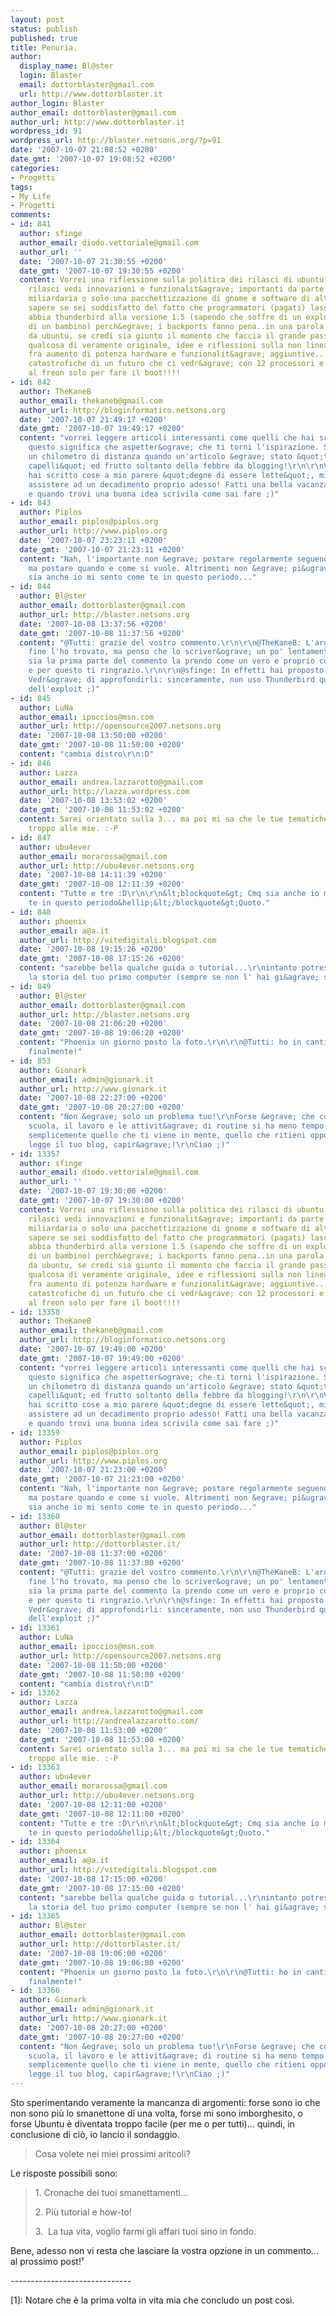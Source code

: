 ```yaml
---
layout: post
status: publish
published: true
title: Penuria.
author:
  display_name: Bl@ster
  login: Blaster
  email: dottorblaster@gmail.com
  url: http://www.dottorblaster.it
author_login: Blaster
author_email: dottorblaster@gmail.com
author_url: http://www.dottorblaster.it
wordpress_id: 91
wordpress_url: http://blaster.netsons.org/?p=91
date: '2007-10-07 21:08:52 +0200'
date_gmt: '2007-10-07 19:08:52 +0200'
categories:
- Progetti
tags:
- My Life
- Progetti
comments:
- id: 841
  author: sfinge
  author_email: diodo.vettoriale@gmail.com
  author_url: ''
  date: '2007-10-07 21:30:55 +0200'
  date_gmt: '2007-10-07 19:30:55 +0200'
  content: Vorrei una riflessione sulla politica dei rilasci di ubuntu, se in questi
    rilasci vedi innovazioni e funzionalit&agrave; importanti da parte di una societ&agrave;
    miliardaria o solo una pacchettizzazione di gnome e software di altre distro..vorrei
    sapere se sei soddisfatto del fatto che programmatori (pagati) lascino che feisty
    abbia thunderbird alla versione 1.5 (sapendo che soffre di un exploit alla portata
    di un bambino) perch&egrave; i backports fanno pena..in una parola cosa vorresti
    da ubuntu, se credi sia giunto il momento che faccia il grande passo implementando
    qualcosa di veramente originale, idee e riflessioni sulla non linearit&agrave;
    fra aumento di potenza hardware e funzionalit&agrave; aggiuntive...previsioni
    catastrofiche di un futuro che ci vedr&agrave; con 12 processori e pc raffreddato
    al freon solo per fare il boot!!!!
- id: 842
  author: TheKaneB
  author_email: thekaneb@gmail.com
  author_url: http://bloginformatico.netsons.org
  date: '2007-10-07 21:49:17 +0200'
  date_gmt: '2007-10-07 19:49:17 +0200'
  content: "vorrei leggere articoli interessanti come quelli che hai scritto fin'ora,
    questo significa che aspetter&ograve; che ti torni l'ispirazione. Si capisce ad
    un chilometro di distanza quando un'articolo &egrave; stato &quot;tirato per i
    capelli&quot; ed frutto soltanto della febbre da blogging!\r\n\r\nVisto che fin'ora
    hai scritto cose a mio parere &quot;degne di essere lette&quot;, mi dispiacerebbe
    assistere ad un decadimento proprio adesso! Fatti una bella vacanza &quot;bloggativa&quot;
    e quando trovi una buona idea scrivila come sai fare ;)"
- id: 843
  author: Piplos
  author_email: piplos@piplos.org
  author_url: http://www.piplos.org
  date: '2007-10-07 23:23:11 +0200'
  date_gmt: '2007-10-07 21:23:11 +0200'
  content: "Nah, l'importante non &egrave; postare regolarmente seguendo un ritmo,
    ma postare quando e come si vuole. Altrimenti non &egrave; pi&ugrave; un blog!\r\n\r\nCmq
    sia anche io mi sento come te in questo periodo..."
- id: 844
  author: Bl@ster
  author_email: dottorblaster@gmail.com
  author_url: http://blaster.netsons.org
  date: '2007-10-08 13:37:56 +0200'
  date_gmt: '2007-10-08 11:37:56 +0200'
  content: "@Tutti: grazie del vostro commento.\r\n\r\n@TheKaneB: L'argomento alla
    fine l'ho trovato, ma penso che lo scriver&ograve; un po' lentamente; comunque
    sia la prima parte del commento la prendo come un vero e proprio complimento,
    e per questo ti ringrazio.\r\n\r\n@sfinge: In effetti hai proposto argomenti interessantissimi.
    Vedr&ograve; di approfondirli: sinceramente, non uso Thunderbird quindi non sapevo
    dell'exploit ;)"
- id: 845
  author: LuNa
  author_email: ipoccios@msn.com
  author_url: http://opensource2007.netsons.org
  date: '2007-10-08 13:50:00 +0200'
  date_gmt: '2007-10-08 11:50:00 +0200'
  content: "cambia distro\r\n:D"
- id: 846
  author: Lazza
  author_email: andrea.lazzarotto@gmail.com
  author_url: http://lazza.wordpress.com
  date: '2007-10-08 13:53:02 +0200'
  date_gmt: '2007-10-08 11:53:02 +0200'
  content: Sarei orientato sulla 3... ma poi mi sa che le tue tematiche assomiglierebbero
    troppo alle mie. :-P
- id: 847
  author: ubu4ever
  author_email: morarossa@gmail.com
  author_url: http://ubu4ever.netsons.org
  date: '2007-10-08 14:11:39 +0200'
  date_gmt: '2007-10-08 12:11:39 +0200'
  content: "Tutte e tre :D\r\n\r\n&lt;blockquote&gt; Cmq sia anche io mi sento come
    te in questo periodo&hellip;&lt;/blockquote&gt;Quoto."
- id: 848
  author: phoenix
  author_email: a@a.it
  author_url: http://vitedigitali.blogspot.com
  date: '2007-10-08 19:15:26 +0200'
  date_gmt: '2007-10-08 17:15:26 +0200'
  content: "sarebbe bella qualche guida o tutorial...\r\nintanto potresti raccontarci
    la storia del tuo primo computer (sempre se non l' hai gi&agrave; scritta)"
- id: 849
  author: Bl@ster
  author_email: dottorblaster@gmail.com
  author_url: http://blaster.netsons.org
  date: '2007-10-08 21:06:20 +0200'
  date_gmt: '2007-10-08 19:06:20 +0200'
  content: "Phoenix un giorno posto la foto.\r\n\r\n@Tutti: ho in cantiere un post,
    finalmente!"
- id: 853
  author: Gionark
  author_email: admin@gionark.it
  author_url: http://www.gionark.it
  date: '2007-10-08 22:27:00 +0200'
  date_gmt: '2007-10-08 20:27:00 +0200'
  content: "Non &egrave; solo un problema tuo!\r\nForse &egrave; che cominciando la
    scuola, il lavoro e le attivit&agrave; di routine si ha meno tempo ... non dici?\r\nScrivi
    semplicemente quello che ti viene in mente, quello che ritieni opportuno ... chi
    legge il tuo blog, capir&agrave;!\r\nCiao ;)"
- id: 13357
  author: sfinge
  author_email: diodo.vettoriale@gmail.com
  author_url: ''
  date: '2007-10-07 19:30:00 +0200'
  date_gmt: '2007-10-07 19:30:00 +0200'
  content: Vorrei una riflessione sulla politica dei rilasci di ubuntu, se in questi
    rilasci vedi innovazioni e funzionalit&agrave; importanti da parte di una societ&agrave;
    miliardaria o solo una pacchettizzazione di gnome e software di altre distro..vorrei
    sapere se sei soddisfatto del fatto che programmatori (pagati) lascino che feisty
    abbia thunderbird alla versione 1.5 (sapendo che soffre di un exploit alla portata
    di un bambino) perch&egrave; i backports fanno pena..in una parola cosa vorresti
    da ubuntu, se credi sia giunto il momento che faccia il grande passo implementando
    qualcosa di veramente originale, idee e riflessioni sulla non linearit&agrave;
    fra aumento di potenza hardware e funzionalit&agrave; aggiuntive...previsioni
    catastrofiche di un futuro che ci vedr&agrave; con 12 processori e pc raffreddato
    al freon solo per fare il boot!!!!
- id: 13358
  author: TheKaneB
  author_email: thekaneb@gmail.com
  author_url: http://bloginformatico.netsons.org
  date: '2007-10-07 19:49:00 +0200'
  date_gmt: '2007-10-07 19:49:00 +0200'
  content: "vorrei leggere articoli interessanti come quelli che hai scritto fin'ora,
    questo significa che aspetter&ograve; che ti torni l'ispirazione. Si capisce ad
    un chilometro di distanza quando un'articolo &egrave; stato &quot;tirato per i
    capelli&quot; ed frutto soltanto della febbre da blogging!\r\n\r\nVisto che fin'ora
    hai scritto cose a mio parere &quot;degne di essere lette&quot;, mi dispiacerebbe
    assistere ad un decadimento proprio adesso! Fatti una bella vacanza &quot;bloggativa&quot;
    e quando trovi una buona idea scrivila come sai fare ;)"
- id: 13359
  author: Piplos
  author_email: piplos@piplos.org
  author_url: http://www.piplos.org
  date: '2007-10-07 21:23:00 +0200'
  date_gmt: '2007-10-07 21:23:00 +0200'
  content: "Nah, l'importante non &egrave; postare regolarmente seguendo un ritmo,
    ma postare quando e come si vuole. Altrimenti non &egrave; pi&ugrave; un blog!\r\n\r\nCmq
    sia anche io mi sento come te in questo periodo..."
- id: 13360
  author: Bl@ster
  author_email: dottorblaster@gmail.com
  author_url: http://dottorblaster.it/
  date: '2007-10-08 11:37:00 +0200'
  date_gmt: '2007-10-08 11:37:00 +0200'
  content: "@Tutti: grazie del vostro commento.\r\n\r\n@TheKaneB: L'argomento alla
    fine l'ho trovato, ma penso che lo scriver&ograve; un po' lentamente; comunque
    sia la prima parte del commento la prendo come un vero e proprio complimento,
    e per questo ti ringrazio.\r\n\r\n@sfinge: In effetti hai proposto argomenti interessantissimi.
    Vedr&ograve; di approfondirli: sinceramente, non uso Thunderbird quindi non sapevo
    dell'exploit ;)"
- id: 13361
  author: LuNa
  author_email: ipoccios@msn.com
  author_url: http://opensource2007.netsons.org
  date: '2007-10-08 11:50:00 +0200'
  date_gmt: '2007-10-08 11:50:00 +0200'
  content: "cambia distro\r\n:D"
- id: 13362
  author: Lazza
  author_email: andrea.lazzarotto@gmail.com
  author_url: http://andrealazzarotto.com/
  date: '2007-10-08 11:53:00 +0200'
  date_gmt: '2007-10-08 11:53:00 +0200'
  content: Sarei orientato sulla 3... ma poi mi sa che le tue tematiche assomiglierebbero
    troppo alle mie. :-P
- id: 13363
  author: ubu4ever
  author_email: morarossa@gmail.com
  author_url: http://ubu4ever.netsons.org
  date: '2007-10-08 12:11:00 +0200'
  date_gmt: '2007-10-08 12:11:00 +0200'
  content: "Tutte e tre :D\r\n\r\n&lt;blockquote&gt; Cmq sia anche io mi sento come
    te in questo periodo&hellip;&lt;/blockquote&gt;Quoto."
- id: 13364
  author: phoenix
  author_email: a@a.it
  author_url: http://vitedigitali.blogspot.com
  date: '2007-10-08 17:15:00 +0200'
  date_gmt: '2007-10-08 17:15:00 +0200'
  content: "sarebbe bella qualche guida o tutorial...\r\nintanto potresti raccontarci
    la storia del tuo primo computer (sempre se non l' hai gi&agrave; scritta)"
- id: 13365
  author: Bl@ster
  author_email: dottorblaster@gmail.com
  author_url: http://dottorblaster.it/
  date: '2007-10-08 19:06:00 +0200'
  date_gmt: '2007-10-08 19:06:00 +0200'
  content: "Phoenix un giorno posto la foto.\r\n\r\n@Tutti: ho in cantiere un post,
    finalmente!"
- id: 13366
  author: Gionark
  author_email: admin@gionark.it
  author_url: http://www.gionark.it
  date: '2007-10-08 20:27:00 +0200'
  date_gmt: '2007-10-08 20:27:00 +0200'
  content: "Non &egrave; solo un problema tuo!\r\nForse &egrave; che cominciando la
    scuola, il lavoro e le attivit&agrave; di routine si ha meno tempo ... non dici?\r\nScrivi
    semplicemente quello che ti viene in mente, quello che ritieni opportuno ... chi
    legge il tuo blog, capir&agrave;!\r\nCiao ;)"
---
```

<p>Sto sperimentando veramente la mancanza di argomenti: forse sono io che non sono più lo smanettone di una volta, forse mi sono imborghesito, o forse Ubuntu è diventata troppo facile (per me o per tutti)... quindi, in conclusione di ciò, io lancio il sondaggio.</p>
<blockquote><p>Cosa volete nei miei prossimi aritcoli?</p></blockquote>
<p>Le risposte possibili sono:</p>
<blockquote><p>1. Cronache dei tuoi smanettamenti...</p>
<p>2. Più tutorial e how-to!</p>
<p>3.  La tua vita, voglio farmi gli affari tuoi sino in fondo.</p></blockquote>
<p>Bene, adesso non vi resta che lasciare la vostra opzione in un commento... al prossimo post!¹</p>
<p>------------------------------</p>
<p>[1]: Notare che è la prima volta in vita mia che concludo un post così.</p>
